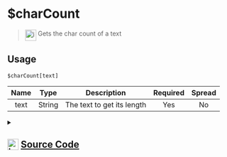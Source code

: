 # $charCount
> <img align="top" src="https://upload.wikimedia.org/wikipedia/commons/thumb/e/e4/Infobox_info_icon.svg/160px-Infobox_info_icon.svg.png?20150409153300" alt="image" width="25" height="auto"> Gets the char count of a text
## Usage
```
$charCount[text]
```
| Name | Type | Description | Required | Spread
| :---: | :---: | :---: | :---: | :---: |
text | String | The text to get its length | Yes | No
<details>
<summary>
    
## <img align="top" src="https://cdn4.iconfinder.com/data/icons/iconsimple-logotypes/512/github-512.png" alt="image" width="25" height="auto">  [Source Code](https://github.com/tryforge/ForgeScript-V2/blob/main/src/native/charCount.ts)
    
</summary>
    
```ts
import { ArgType, NativeFunction, Return } from "../structures"

export default new NativeFunction({
    name: "$charCount",
    description: "Gets the char count of a text",
    brackets: true,
    unwrap: true,
    args: [
        {
            name: "text",
            description: "The text to get its length",
            rest: false,
            type: ArgType.String,
            required: true
        }
    ],
    execute(ctx, [ str ]) {
        return Return.success(str.length)
    },
})
```
    
</details>